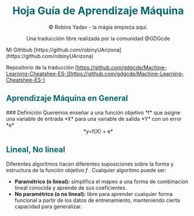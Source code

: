 <center> 
<h1 style="color:#00686E"> Hoja Guía de Aprendizaje Máquina </h1> 
&copy Robins Yadav - la mágia empieza aquí.

Una traducciión libre realizada por la comunidad @GDGcde
</center>
Mi Githbub
[https://github.com/robinyUArizona](https://github.com/robinyUArizona)

Repositorio de la traducción [https://github.com/gdgcde/Machine-Learning-Cheatshee-ES-](https://github.com/gdgcde/Machine-Learning-Cheatshee-ES-)

<h2 style="color:#00686E"> Aprendizaje Máquina en General </h2>
### Definición
Queremos enseñar a una función objetivo *f* que asigne una variable de entrada *X* para una variable de salida *Y* con un error *e*
<center>
*y=f(X) + e*
</center>
<h2 style="color:#00686E"> Lineal, No lineal </h2>

Diferentes algoritmos hacen diferentes suposiciones sobre la forma y
estructura de la función objetivo *f* . Cualquier algoritmo puede ser:

* **Paramétrico (o lineal):** simplifica el mapeo a una forma de combinacion lineal conocida y aprende de sus coeficientes.
* **No paramétrico (o no lineal):** libre para aprender cualquier forma funcional a partir de los datos de entrenamiento, manteniendo cierta capacidad para generalizar.

